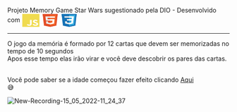 Projeto Memory Game Star Wars sugestionado pela DIO - 
Desenvolvido com   <img align="center" alt="Pamela-Js" height="30" width="40" src="https://raw.githubusercontent.com/devicons/devicon/master/icons/javascript/javascript-plain.svg"> <img align="center" alt="Pamela-HTML" height="30" width="40" src="https://raw.githubusercontent.com/devicons/devicon/master/icons/html5/html5-original.svg"> <img align="center" alt="Pamela-CSS" height="30" width="40" src="https://raw.githubusercontent.com/devicons/devicon/master/icons/css3/css3-original.svg">

<hr>

O jogo da memória é formado por 12 cartas que devem ser memorizadas no tempo de 10 segundos <br>
Apos esse tempo elas irão virar e você deve descobrir os pares das cartas. 

<br>Você pode saber se a idade começou fazer efeito clicando <a href="https://pamelamarinho.github.io/memory-game/" target="_blank"> Aqui</a><br> 😅

![New-Recording-15_05_2022-11_24_37](https://user-images.githubusercontent.com/40448360/168478056-2e1f37b6-3fc5-488e-b87b-8e5e1b0de3dc.gif)
